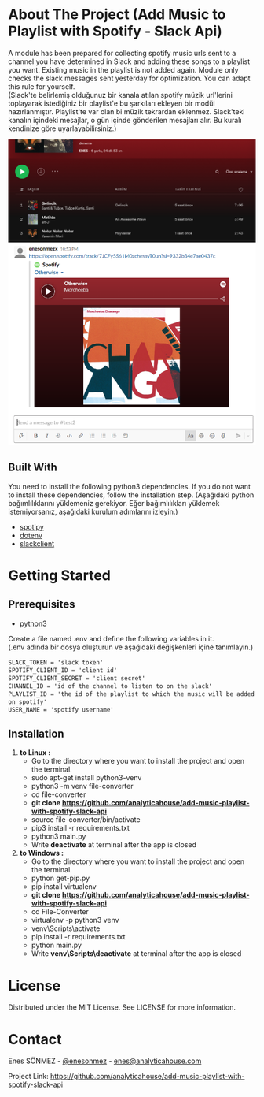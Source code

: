 # About The Project (Add Music to Playlist with Spotify - Slack Api)
A module has been prepared for collecting spotify music urls sent to a channel you have determined in Slack and adding these songs to a playlist you want. 
Existing music in the playlist is not added again. 
Module only checks the slack messages sent yesterday for optimization. You can adapt this rule for yourself. <br>
(Slack'te belirlemiş olduğunuz bir kanala atılan spotify müzik url'lerini toplayarak istediğiniz bir playlist'e bu şarkıları ekleyen bir modül hazırlanmıştır.
Playlist'te var olan bi müzik tekrardan eklenmez. Slack'teki kanalın içindeki mesajlar, o gün içinde gönderilen mesajları alır. Bu kuralı kendinize göre uyarlayabilirsiniz.)

![](img/spotify_playlist.png)
![](img/slack_channel_message.png)

## Built With
You need to install the following python3 dependencies. If you do not want to install these dependencies, follow the installation step. (Aşağıdaki python bağımlılıklarını yüklemeniz gerekiyor. Eğer bağımlılıkları yüklemek istemiyorsanız, aşağıdaki kurulum adımlarını izleyin.)
* [spotipy](https://pypi.org/project/spotipy/)
* [dotenv ](https://pypi.org/project/python-dotenv/)
* [slackclient](https://pypi.org/project/python-dotenv/)

# Getting Started
## Prerequisites
* [python3](https://www.python.org/downloads/)

Create a file named .env and define the following variables in it.<br>
(.env adında bir dosya oluşturun ve aşağıdaki değişkenleri içine tanımlayın.)
```
SLACK_TOKEN = 'slack token'
SPOTIFY_CLIENT_ID = 'client id' 
SPOTIFY_CLIENT_SECRET = 'client secret'
CHANNEL_ID = 'id of the channel to listen to on the slack'
PLAYLIST_ID = 'the id of the playlist to which the music will be added on spotify'
USER_NAME = 'spotify username'
```

## Installation
1. **to Linux :** 
   - Go to the directory where you want to install the project and open the terminal.
   - sudo apt-get install python3-venv
   - python3 -m venv file-converter
   - cd file-converter
   - **git clone https://github.com/analyticahouse/add-music-playlist-with-spotify-slack-api**
   - source file-converter/bin/activate
   - pip3 install -r requirements.txt
   - python3 main.py
   - Write **deactivate** at terminal after the app is closed
2. **to Windows :**
   - Go to the directory where you want to install the project and open the terminal.
   - python get-pip.py
   - pip install virtualenv
   - **git clone https://github.com/analyticahouse/add-music-playlist-with-spotify-slack-api**
   - cd File-Converter
   - virtualenv -p python3 venv
   - venv\Scripts\activate
   - pip install -r requirements.txt
   - python main.py
   - Write **venv\Scripts\deactivate** at terminal after the app is closed

# License
Distributed under the MIT License. See LICENSE for more information.

# Contact
Enes SÖNMEZ - [@enesonmez](https://github.com/enesonmez) - enes@analyticahouse.com <br>

Project Link: https://github.com/analyticahouse/add-music-playlist-with-spotify-slack-api
